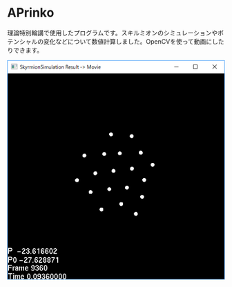 # APrinko

理論特別輪講で使用したプログラムです。スキルミオンのシミュレーションやポテンシャルの変化などについて数値計算しました。OpenCVを使って動画にしたりできます。

![](skyrmion.png)
